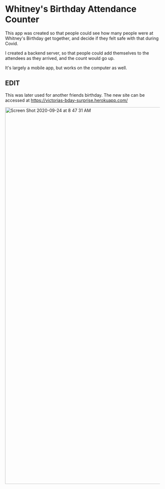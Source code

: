 # Whitney's Birthday Attendance Counter

This app was created so that people could see how many people were at Whitney's Birthday get together, and decide if they felt safe with that during Covid.

I created a backend server, so that people could add themselves to the attendees as they arrived, and the count would go up.

It's largely a mobile app, but works on the computer as well.

## EDIT

This was later used for another friends birthday. The new site can be accessed at https://victorias-bday-surprise.herokuapp.com/

<img width="1228" alt="Screen Shot 2020-09-24 at 8 47 31 AM" src="https://user-images.githubusercontent.com/32349614/94162113-99833c00-fe43-11ea-8259-077a95c0ae77.png">
